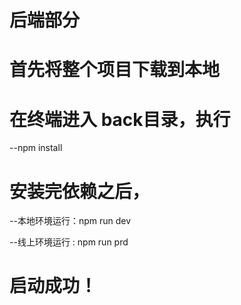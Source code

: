 # 后端部分

# 首先将整个项目下载到本地

# 在终端进入 back目录，执行 

--npm  install

# 安装完依赖之后，

--本地环境运行：npm run dev

--线上环境运行 : npm run prd

# 启动成功！